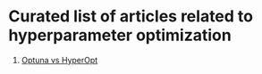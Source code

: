 # Curated list of articles related to hyperparameter optimization 

1. [Optuna vs HyperOpt](https://towardsdatascience.com/optuna-vs-hyperopt-which-hyperparameter-optimization-library-should-you-choose-ed8564618151)
